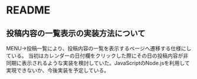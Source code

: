 # README


## 投稿内容の一覧表示の実装方法について
MENU→投稿一覧により、投稿内容の一覧を表示するページへ遷移する仕様にしている。
当初はカレンダーの日付欄をクリックした際にその日の投稿内容が非同期に表示されるような実装を検討していた。JavaScriptのNode.jsを利用して実現できないか、今後実装を予定している。

## 